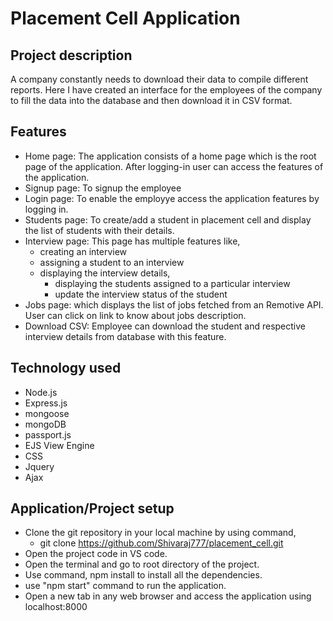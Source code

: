 # Placement Cell Application

## Project description

A company constantly needs to download their data to compile different reports. Here I have created an interface for the employees of the company to fill the data into the database and then download it in CSV format.

## Features

- Home page: The application consists of a home page which is the root page of the application. After logging-in user can access the features of the application.
- Signup page: To signup the employee
- Login page: To enable the employye access the application features by logging in.
- Students page: To create/add a student in placement cell and display the list of students with their details.
- Interview page: This page has multiple features like,
    - creating an interview 
    - assigning a student to an interview 
    - displaying the interview details,
        - displaying the students assigned to a particular interview
        - update the interview status of the student
- Jobs page: which displays the list of jobs fetched from an Remotive API. User can click on link to know about jobs description.
- Download CSV: Employee can download the student and respective interview details from database with this feature.

## Technology used

- Node.js
- Express.js
- mongoose
- mongoDB
- passport.js
- EJS View Engine
- CSS
- Jquery
- Ajax

## Application/Project setup

- Clone the git repository in your local machine by using command,
    - git clone https://github.com/Shivaraj777/placement_cell.git
- Open the project code in VS code.
- Open the terminal and go to root directory of the project.
- Use command, npm install to install all the dependencies.
- use "npm start" command to run the application.
- Open a new tab in any web browser and access the application using localhost:8000
